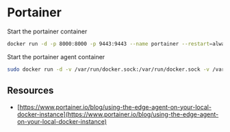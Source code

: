# Portainer

Start the portainer container
```bash
docker run -d -p 8000:8000 -p 9443:9443 --name portainer --restart=always -v /var/docker/portainer/volumes/data:/data portainer/portainer-ee:latest
```

Start the portainer agent container
```bash
sudo docker run -d -v /var/run/docker.sock:/var/run/docker.sock -v /var/lib/docker/volumes:/var/lib/docker/volumes -v /:/host -v /var/docker/portainer-agent/volumes/data:/data --restart always -e EDGE=1 -e EDGE_ID=[EDGE_ID] -e EDGE_KEY=[EDGE_KEY]  -e EDGE_INSECURE_POLL=1 --name portainer-edge-agent --add-host=host.docker.internal:host-gateway portainer/agent:2.16.2
```

## Resources
- [https://www.portainer.io/blog/using-the-edge-agent-on-your-local-docker-instance](https://www.portainer.io/blog/using-the-edge-agent-on-your-local-docker-instance)